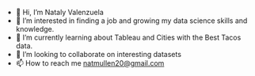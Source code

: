 - 👋 Hi, I’m Nataly Valenzuela 
- 👀 I’m interested in finding a job and growing my data science skills and knowledge.
- 🌱 I’m currently learning about Tableau and Cities with the Best Tacos data.
- 💞️ I’m looking to collaborate on interesting datasets
- 📫 How to reach me natmullen20@gmail.com

<!---
natvalenz/natvalenz is a ✨ special ✨ repository because its `README.md` (this file) appears on your GitHub profile.
You can click the Preview link to take a look at your changes.
--->
